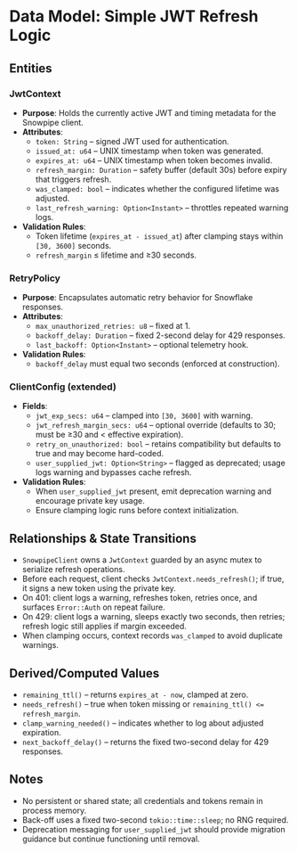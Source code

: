 # Data Model: Simple JWT Refresh Logic

## Entities

### JwtContext
- **Purpose**: Holds the currently active JWT and timing metadata for the Snowpipe client.  
- **Attributes**:  
  - `token: String` – signed JWT used for authentication.  
  - `issued_at: u64` – UNIX timestamp when token was generated.  
  - `expires_at: u64` – UNIX timestamp when token becomes invalid.  
  - `refresh_margin: Duration` – safety buffer (default 30s) before expiry that triggers refresh.  
  - `was_clamped: bool` – indicates whether the configured lifetime was adjusted.  
  - `last_refresh_warning: Option<Instant>` – throttles repeated warning logs.
- **Validation Rules**:  
  - Token lifetime (`expires_at - issued_at`) after clamping stays within `[30, 3600]` seconds.  
  - `refresh_margin` ≤ lifetime and ≥30 seconds.

### RetryPolicy
- **Purpose**: Encapsulates automatic retry behavior for Snowflake responses.  
- **Attributes**:  
  - `max_unauthorized_retries: u8` – fixed at 1.  
  - `backoff_delay: Duration` – fixed 2-second delay for 429 responses.  
  - `last_backoff: Option<Instant>` – optional telemetry hook.  
- **Validation Rules**:  
  - `backoff_delay` must equal two seconds (enforced at construction).

### ClientConfig (extended)
- **Fields**:  
  - `jwt_exp_secs: u64` – clamped into `[30, 3600]` with warning.  
  - `jwt_refresh_margin_secs: u64` – optional override (defaults to 30; must be ≥30 and < effective expiration).  
  - `retry_on_unauthorized: bool` – retains compatibility but defaults to true and may become hard-coded.  
  - `user_supplied_jwt: Option<String>` – flagged as deprecated; usage logs warning and bypasses cache refresh. 
- **Validation Rules**:  
  - When `user_supplied_jwt` present, emit deprecation warning and encourage private key usage.  
  - Ensure clamping logic runs before context initialization.

## Relationships & State Transitions
- `SnowpipeClient` owns a `JwtContext` guarded by an async mutex to serialize refresh operations.  
- Before each request, client checks `JwtContext.needs_refresh()`; if true, it signs a new token using the private key.  
- On 401: client logs a warning, refreshes token, retries once, and surfaces `Error::Auth` on repeat failure.  
- On 429: client logs a warning, sleeps exactly two seconds, then retries; refresh logic still applies if margin exceeded.  
- When clamping occurs, context records `was_clamped` to avoid duplicate warnings.

## Derived/Computed Values
- `remaining_ttl()` – returns `expires_at - now`, clamped at zero.  
- `needs_refresh()` – true when token missing or `remaining_ttl() <= refresh_margin`.  
- `clamp_warning_needed()` – indicates whether to log about adjusted expiration.  
- `next_backoff_delay()` – returns the fixed two-second delay for 429 responses.

## Notes
- No persistent or shared state; all credentials and tokens remain in process memory.  
- Back-off uses a fixed two-second `tokio::time::sleep`; no RNG required.  
- Deprecation messaging for `user_supplied_jwt` should provide migration guidance but continue functioning until removal.
